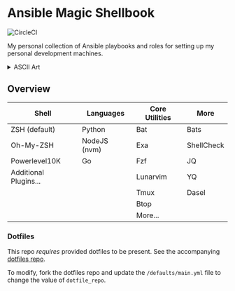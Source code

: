# Ansible Magic Shellbook

![CircleCI](https://img.shields.io/circleci/build/gh/KyleTryon/Ansible-Magic-Shellbook/main)

My personal collection of Ansible playbooks and roles for setting up my personal development machines.

<details>
  <summary>ASCII Art</summary>

```text
                                            @
                                        @@@@@@@@@
                                    .@@@@@@@@@@@@@@@@@
                                ,@@@@@@@@@@@@@@@@@@@@@@@@@,
                            (@@@@@@@@@@@@@@@@@@@@@@@@@@@@@@@@@*
                        @@@@@@@@@@@@@@(        .@@@@@@@@@@@@@@@@@@@
                    @@@@@@@@@@@@@                  ,@@@@@@@@@@@@@@@@@@@
                @@@@@@@@@@@@@#     @@          @@(   @@@@@@@@@@@@@@@@@@@@@@
          #@@@@@@@@@@@@@@@       @@@,      @@@.     @@@@@@@@@@@@@@@@@@@@@@@@@@
      &@@@@@@@@@@@@@@@@@@       .@@ @@@@@@@.        @@@@@@@@@@@@@@@@@@@@@@@@%
  @@@@@@@@@@@@@@@@@@@@@@        @@   @@@,&@@@&     @@@@@@@@@@@@@@@@@@@@@@@@@
@@@@@@@@@@@@@@@@@@@@@@@@*        @@@@@(           @@@@@@@@@@@@@@@@@@@@   *@ @@@@
@@@  @@@@@@@@@@@@@@@@@@@@       (@@@           .@@@@@@@@@@@@@@@@@#   &@ @@@,
@@@@@#   &@@@@@@@@@@@@@@@@*                 @@@@@@@@@@@@@@@@@,   @@,@@@
    @@@/@@   /@@@@@@@@@@@@@@@@@,    ./@@@@@@@@@@@@@@@@@@@    @%%@@@
        @@@&%@    @@@@@@@@@@@@@@@@@@@@@@@@@@@@@@@@@@@   .@*@@@&
            &@@@*@,   @@@@@@@@@@@@@@@@@@@@@@@@@@%   (@ @@@#
                /@@@ @#   %@@@@@@@@@@@@@@@@@/   &@,@@@(
                    @@@*@@   *@@@@@@@@@.   @&(@@@
                        @@@##@    @    @/%@@@
                            @@@&,@(@.@@@@
                                /@@@.

```

</details>

## Overview

| Shell                 | Languages    | Core Utilities | More       |
| --------------------- | ------------ | -------------- | ---------- |
| ZSH (default)         | Python       | Bat            | Bats       |
| Oh-My-ZSH             | NodeJS (nvm) | Exa            | ShellCheck |
| Powerlevel10K         | Go           | Fzf            | JQ         |
| Additional Plugins... |              | Lunarvim       | YQ         |
|                       |              | Tmux           | Dasel      |
|                       |              | Btop           |            |
|                       |              | More...        |

### Dotfiles

This repo _requires_ provided dotfiles to be present. See the accompanying [dotfiles repo](https://github.com/KyleTryon/.dotfiles).

To modify, fork the dotfiles repo and update the `/defaults/main.yml` file to change the value of `dotfile_repo`.